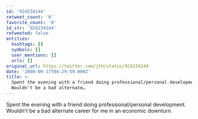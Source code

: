 ```yaml
---
id: '924234144'
retweet_count: '0'
favorite_count: '0'
id_str: '924234144'
retweeted: false
entities:
  hashtags: []
  symbols: []
  user_mentions: []
  urls: []
original_url: https://twitter.com/jth/status/924234144
date: '2008-09-17T04:29:59.000Z'
title: >-
  Spent the evening with a friend doing professional/personal development.
  Wouldn't be a bad alternate…
---
```


Spent the evening with a friend doing professional/personal development. Wouldn't be a bad alternate career for me in an economic downturn.
